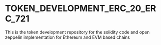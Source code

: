 # TOKEN_DEVELOPMENT_ERC_20_ERC_721
This is the token development repository for the solidity code and open zeppelin implementation for Ethereum and EVM based chains
